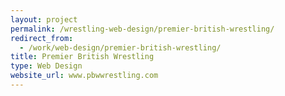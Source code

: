```yaml
---
layout: project
permalink: /wrestling-web-design/premier-british-wrestling/
redirect_from:
  - /work/web-design/premier-british-wrestling/
title: Premier British Wrestling
type: Web Design
website_url: www.pbwwrestling.com
---
```

